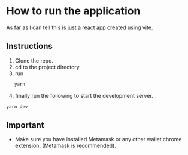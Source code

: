 # How to run the application

As far as I can tell this is just a react app created using vite.

## Instructions

1. Clone the repo.
2. cd to the project directory
3. run

```bash
   yarn
```

4. finally run the following to start the development server.

```bash
yarn dev
```

## Important

- Make sure you have installed Metamask or any other wallet chrome extension, (Metamask is recommended).

```

```
